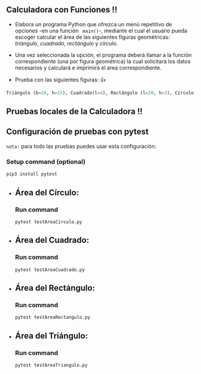 ## **Calculadora con Funciones !!**

- Elabora un programa Python que ofrezca un menú repetitivo de opciones -en una función ``` main()```-, mediante el cual el usuario  pueda escoger calcular el área de las siguientes figuras geométricas: *triángulo*, *cuadrado*, *rectángulo* y *círculo*. 

- Una vez seleccionada la opción, el programa deberá  llamar a la función correspondiente (una por figura geométrica) la cual solicitará los datos necesarios y calculará e imprimirá el área correspondiente.

- Prueba con las siguientes figuras: :+1:

```python
Triángulo (b=10, h=15), Cuadrado(l=4), Rectángulo (l=20, h=3), Círculo(r=4.5)
```
## **Pruebas locales de la Calculadora !!**

## Configuración de pruebas con **pytest**

`nota:` para todo las pruebas puedes usar esta configuración:
### Setup command (optional)
```
pip3 install pytest
```

- ## Área del Círculo:
    ### Run command
    ```
    pytest testAreaCirculo.py
    ```

- ## Área del Cuadrado:
    ### Run command
    ```
    pytest testAreaCuadrado.py
    ```

- ## Área del Rectángulo:
    ### Run command
    ```
    pytest testAreaRectangulo.py
    ```
- ## Área del Triángulo:
    ### Run command
    ```
    pytest testAreaTriangulo.py
    ```
